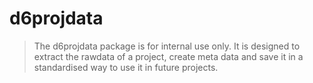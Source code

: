 # d6projdata

<!-- badges: start -->
<!-- badges: end -->

> The d6projdata package is for internal use only.
> It is designed to extract the rawdata of a project,
> create meta data and save it in a standardised way
> to use it in future projects.

<br>
